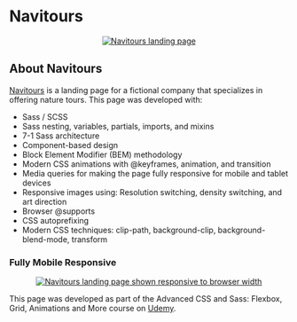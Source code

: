 # Navitours

<div align="center">
    <a href="https://connietran-dev.github.io/navitours" target="_blank">
        <img src="navitours-demo.gif" alt="Navitours landing page" />
    </a>
</div>

## About Navitours

[Navitours](https://connietran-dev.github.io/navitours) is a landing page for a fictional company that specializes in offering nature tours. This page was developed with:

- Sass / SCSS
- Sass nesting, variables, partials, imports, and mixins
- 7-1 Sass architecture
- Component-based design
- Block Element Modifier (BEM) methodology
- Modern CSS animations with @keyframes, animation, and transition
- Media queries for making the page fully responsive for mobile and tablet devices
- Responsive images using: Resolution switching, density switching, and art direction
- Browser @supports
- CSS autoprefixing
- Modern CSS techniques: clip-path, background-clip, background-blend-mode, transform

### Fully Mobile Responsive

<div align="center">
    <a href="https://connietran-dev.github.io/navitours" target="_blank">
        <img src="navitours-mobile.gif" alt="Navitours landing page shown responsive to browser width" />
    </a>
</div>

This page was developed as part of the Advanced CSS and Sass: Flexbox, Grid, Animations and More course on [Udemy](https://www.udemy.com/share/101WkwAEEbcFtRRHkJ/).